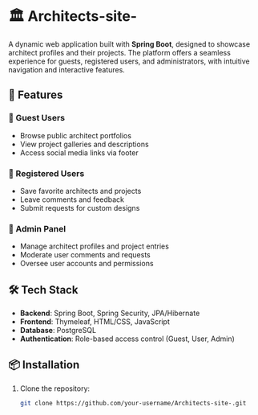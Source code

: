 # 🏛️ Architects-site-

A dynamic web application built with **Spring Boot**, designed to showcase architect profiles and their projects. The platform offers a seamless experience for guests, registered users, and administrators, with intuitive navigation and interactive features.

## 🚀 Features

### 👤 Guest Users
- Browse public architect portfolios
- View project galleries and descriptions
- Access social media links via footer

### 📝 Registered Users
- Save favorite architects and projects
- Leave comments and feedback
- Submit requests for custom designs

### 🔧 Admin Panel
- Manage architect profiles and project entries
- Moderate user comments and requests
- Oversee user accounts and permissions

## 🛠️ Tech Stack

- **Backend**: Spring Boot, Spring Security, JPA/Hibernate
- **Frontend**: Thymeleaf, HTML/CSS, JavaScript
- **Database**: PostgreSQL
- **Authentication**: Role-based access control (Guest, User, Admin)

## 📦 Installation

1. Clone the repository:
   ```bash
   git clone https://github.com/your-username/Architects-site-.git
